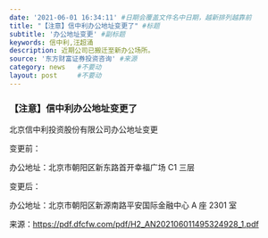 ```yaml
---
date: '2021-06-01 16:34:11' #日期会覆盖文件名中日期，越新排列越靠前
title: "【注意】信中利办公地址变更了" #标题
subtitle: '办公地址变更' #副标题
keywords: 信中利,汪超涌
description: 近期公司已搬迁至新办公场所。
source: '东方财富证券投资咨询' #来源
category: news   #不要动
layout: post     #不要动
---
```


### 【注意】信中利办公地址变更了

北京信中利投资股份有限公司办公地址变更

变更前：

办公地址：北京市朝阳区新东路首开幸福广场 C1 三层

变更后：

办公地址：北京市朝阳区新源南路平安国际金融中心 A 座 2301 室

来源：https://pdf.dfcfw.com/pdf/H2_AN202106011495324928_1.pdf
